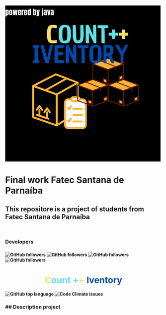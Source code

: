
![logocount++iventory](imagens/Ideias/Inventario.png)
<h1> Final work Fatec Santana de Parnaíba</h1>
<h2>This repositore is a project of students from Fatec Santana de Parnaíba</h2>
<br>
<div desenvolvedores><h3><b>Developers</b><h3>
<h4>

![GitHub followers](https://img.shields.io/github/followers/aless-250?label=AlessandroSouza&style=social)
![GitHub followers](https://img.shields.io/github/followers/adilsonLuz?label=AdilsonLuz&style=social)
![GitHub followers](https://img.shields.io/github/followers/crisperes?label=CristopherPeres&style=social)
![GitHub followers](https://img.shields.io/github/followers/valdileimilani-ADS?label=ValdileiMilani&style=social)
</h4>

</div>

<h1 logo align="center"><b><Font color="#ffde59">C</Font><font color="#5ce1e6">ount +</font><font color="#ffde59">+</font><font color="#004aad"> Iventory</font></h1>
 

![GitHub top language](https://img.shields.io/github/languages/top/aless-250/Trabalho_Final_Fatec)
![Code Climate issues](https://img.shields.io/codeclimate/issues/aless-250/Trabalho_Final_Fatec?label=Issues)

<h3>## Description project<h3>
<p align="center"></p>




<div>

